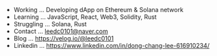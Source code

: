 
- Working ... Developing dApp on Ethereum & Solana network
- Learning ... JavaScript, React, Web3, Solidity, Rust
- Struggling ... Solana, Rust
- Contact ... leedc0101@naver.com
- Blog ... https://velog.io/@leedc0101
- Linkedin ... https://www.linkedin.com/in/dong-chang-lee-616910234/

